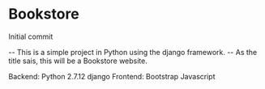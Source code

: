 # Bookstore
Initial commit

-- This is a simple project in Python using the django framework. --
As the title sais, this will be a Bookstore website.

Backend:
  Python 2.7.12
  django
Frontend:
  Bootstrap
  Javascript
